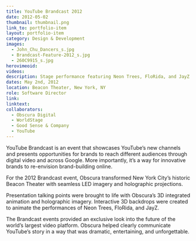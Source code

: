 ```yaml
---
title: YouTube Brandcast 2012
date: 2012-05-02
thumbnail: thumbnail.png
link_to: portfolio-item
layout: portfolio-item
category: Design & Development
images:
  - John_Chu_Dancers_s.jpg
  - Brandcast-Feature-2012_s.jpg
  - 260C9915_s.jpg
herovimeoid:
videos:
description: Stage performance featuring Neon Trees, FloRida, and JayZ.
dates: May 2nd, 2012
location: Beacon Theater, New York, NY
role: Software Director
link: 
linktext: 
collaborators:
  - Obscura Digital
  - WorldStage
  - Good Sense & Company
  - YouTube
---
```

YouTube Brandcast is an event that showcases YouTube’s new channels and presents opportunities for brands to reach different audiences through digital video and across Google. More importantly, it’s a way for innovative brands to re-envision brand-building online.
         
For the 2012 Brandcast event, Obscura transformed New York City’s historic Beacon Theater with seamless LED imagery and holographic projections.

Presentation talking points were brought to life with Obscura’s 3D integrated animation and holographic imagery. Interactive 3D backdrops were created to animate the performances of Neon Trees, FloRida, and JayZ.

The Brandcast events provided an exclusive look into the future of the world’s largest video platform. Obscura helped clearly communicate YouTube’s story in a way that was dramatic, entertaining, and unforgettable.